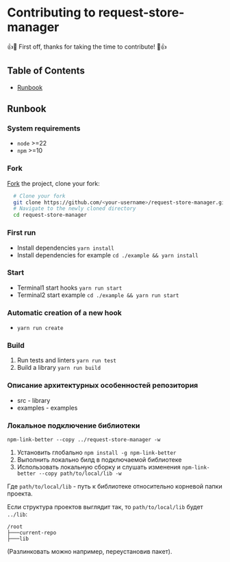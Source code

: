 # Contributing to request-store-manager

👍🎉 First off, thanks for taking the time to contribute! 🎉👍

## Table of Contents

- [Runbook](#runbook)

## Runbook <a name = "runbook"></a>

### System requirements

- `node` >=22
- `npm` >=10

### Fork

[Fork](https://help.github.com/articles/fork-a-repo/) the project, clone
your fork:
```sh
  # Clone your fork
  git clone https://github.com/<your-username>/request-store-manager.git
  # Navigate to the newly cloned directory
  cd request-store-manager
```

### First run

- Install dependencies `yarn install`
- Install dependencies for example `cd ./example && yarn install`

### Start

- Terminal1 start hooks `yarn run start`
- Terminal2 start example `cd ./example && yarn run start`

### Automatic creation of a new hook

- `yarn run create`

### Build

1. Run tests and linters `yarn run test`
2. Build a library `yarn run build`

### Описание архитектурных особенностей репозитория

- src - library
- examples - examples

### Локальное подключение библиотеки

`npm-link-better --copy ../request-store-manager -w`

1. Установить глобально `npm install -g npm-link-better`
2. Выполнить локально билд в подключаемой библиотеке
3. Использовать локальную сборку и слушать изменения `npm-link-better --copy path/to/local/lib -w`

Где `path/to/local/lib` - путь к библиотеке относительно корневой папки проекта.

Если структура проектов выглядит так, то `path/to/local/lib` будет `../lib`:
```
/root
├───current-repo
├───lib
```
(Разлинковать можно например, переустановив пакет).

